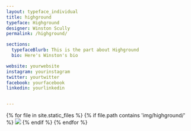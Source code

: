 ```yaml
---
layout: typeface_individual
title: highground
typeface: Highground
designer: Winston Scully
permalink: /highground/

sections:
  typefaceBlurb: This is the part about Highground
  bio: Here's Winston's bio

website: yourwebsite
instagram: yourinstagram
twitter: yourtwitter
facebook: yourfacebook
linkedin: yourlinkedin


---
```


<div class="typeface__images">
{% for file in site.static_files %}
  {% if file.path contains 'img/highground/' %}
    <img src="{{ file.path }}" />
  {% endif %}
{% endfor %}
</div>
